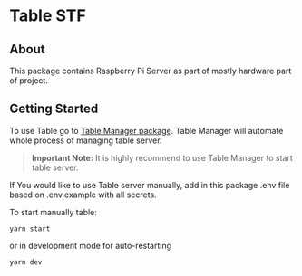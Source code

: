 # Table STF

## About

This package contains Raspberry Pi Server as part of mostly hardware part of project.

## Getting Started

To use Table go to [Table Manager package](../table-manager/README.md).
Table Manager will automate whole process of managing table server.

> **Important Note:** It is highly recommend to use Table Manager to start table server.

If You would like to use Table server manually, add in this package .env file based on .env.example with all secrets.

To start manually table:

```shell script
yarn start
```

or in development mode for auto-restarting

```shell script
yarn dev
```
